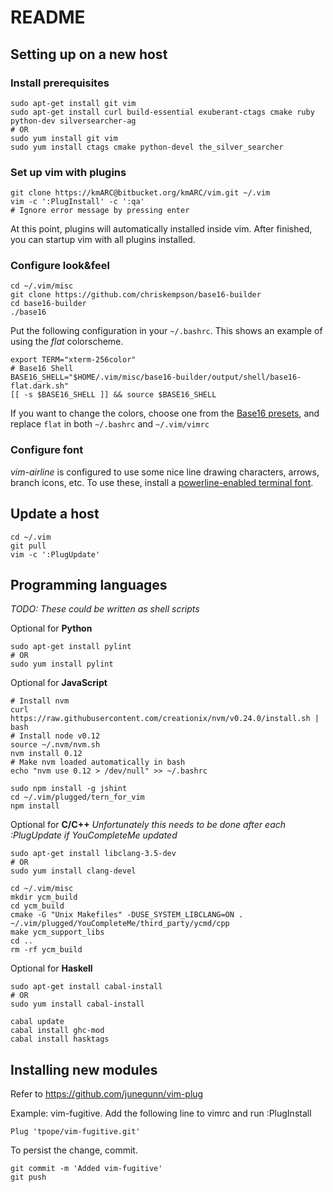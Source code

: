 README
======

Setting up on a new host
------------------------

### Install prerequisites

    sudo apt-get install git vim
    sudo apt-get install curl build-essential exuberant-ctags cmake ruby python-dev silversearcher-ag
    # OR
    sudo yum install git vim
    sudo yum install ctags cmake python-devel the_silver_searcher

### Set up vim with plugins

    git clone https://kmARC@bitbucket.org/kmARC/vim.git ~/.vim
    vim -c ':PlugInstall' -c ':qa'
    # Ignore error message by pressing enter

At this point, plugins will automatically installed inside vim. After finished, you can startup vim with all plugins installed.

### Configure look&feel

    cd ~/.vim/misc
    git clone https://github.com/chriskempson/base16-builder
    cd base16-builder
    ./base16

Put the following configuration in your `~/.bashrc`. This shows an example of using the *flat* colorscheme.

    export TERM="xterm-256color"
    # Base16 Shell
    BASE16_SHELL="$HOME/.vim/misc/base16-builder/output/shell/base16-flat.dark.sh"
    [[ -s $BASE16_SHELL ]] && source $BASE16_SHELL

If you want to change the colors, choose one from the [Base16 presets](chriskempson.github.io/base16/), and replace `flat` in both `~/.bashrc` and `~/.vim/vimrc`

### Configure font

*vim-airline* is configured to use some nice line drawing characters, arrows, branch icons, etc. To use these, install a [powerline-enabled terminal font](https://github.com/powerline/fonts).


Update a host
-------------

    cd ~/.vim
    git pull
    vim -c ':PlugUpdate'

Programming languages
---------------------
*TODO: These could be written as shell scripts*

Optional for **Python**

    sudo apt-get install pylint
    # OR
    sudo yum install pylint

Optional for **JavaScript**

    # Install nvm
    curl https://raw.githubusercontent.com/creationix/nvm/v0.24.0/install.sh | bash
    # Install node v0.12
    source ~/.nvm/nvm.sh
    nvm install 0.12
    # Make nvm loaded automatically in bash
    echo "nvm use 0.12 > /dev/null" >> ~/.bashrc

    sudo npm install -g jshint
    cd ~/.vim/plugged/tern_for_vim
    npm install

Optional for **C/C++**
*Unfortunately this needs to be done after each :PlugUpdate if YouCompleteMe updated*

    sudo apt-get install libclang-3.5-dev
    # OR
    sudo yum install clang-devel

    cd ~/.vim/misc
    mkdir ycm_build
    cd ycm_build
    cmake -G "Unix Makefiles" -DUSE_SYSTEM_LIBCLANG=ON . ~/.vim/plugged/YouCompleteMe/third_party/ycmd/cpp
    make ycm_support_libs
    cd ..
    rm -rf ycm_build


Optional for **Haskell**

    sudo apt-get install cabal-install
    # OR
    sudo yum install cabal-install

    cabal update
    cabal install ghc-mod
    cabal install hasktags

Installing new modules
----------------------

Refer to https://github.com/junegunn/vim-plug

Example: vim-fugitive. Add the following line to vimrc and run :PlugInstall

    Plug 'tpope/vim-fugitive.git'

To persist the change, commit.

    git commit -m 'Added vim-fugitive'
    git push